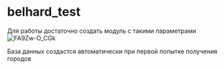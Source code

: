 # belhard_test

Для работы достаточно создать модуль с такими параметрами ![FA9Zw-O_CGk](https://github.com/user-attachments/assets/f69657d8-de31-4826-a9b2-a7f34206494c)

База данных создастся автоматически при первой попытке получения городов
